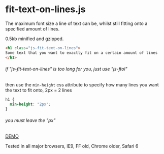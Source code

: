 # fit-text-on-lines.js

The maximum font size a line of text can be, whilst still fitting onto a specified amount of lines.

0.5kb minified and gzipped.

```html
<h1 class="js-fit-text-on-lines">
Some text that you want to exactly fit on a certain amount of lines
</h1>
```

###### if "js-fit-text-on-lines" is too long for you, just use "js-ftol"


then use the `min-height` css attribute to specify how many lines you want the text to fit onto, 2px = 2 lines

```css
h1 {
  min-height: "2px";
}
```

###### you must leave the "px"

[DEMO](http://jsbin.com/gibodob)

Tested in all major browsers, IE9, FF old, Chrome older, Safari 6
